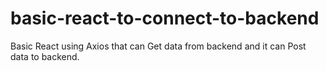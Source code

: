# basic-react-to-connect-to-backend
Basic React using Axios that can Get data from backend and it can Post data to backend.
